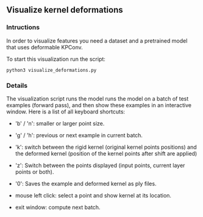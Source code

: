 ## Visualize kernel deformations

### Intructions

In order to visualize features you need a dataset and a pretrained model that uses deformable KPConv.

To start this visualization run the script:

```
python3 visualize_deformations.py
```

### Details

The visualization script runs the model runs the model on a batch of test examples (forward pass), and then show these examples in an interactive window. Here is a list of all keyboard shortcuts:

- 'b' / 'n': smaller or larger point size.

- 'g' / 'h': previous or next example in current batch.

- 'k': switch between the rigid kernel (original kernel points positions) and the deformed kernel (position of the kernel points after shift are applied)

- 'z': Switch between the points displayed (input points, current layer points or both).

- '0': Saves the example and deformed kernel as ply files.

- mouse left click: select a point and show kernel at its location.

- exit window: compute next batch.
